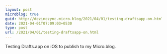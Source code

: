 ```yaml
---
layout: post
microblog: true
guid: http://dezinezync.micro.blog/2021/04/01/testing-draftsapp-on.html
date: 2021-04-01T07:09:03+0530
type: post
url: /2021/04/01/testing-draftsapp-on.html
---
```

Testing Drafts.app on iOS to publish to my Micro.blog. 
